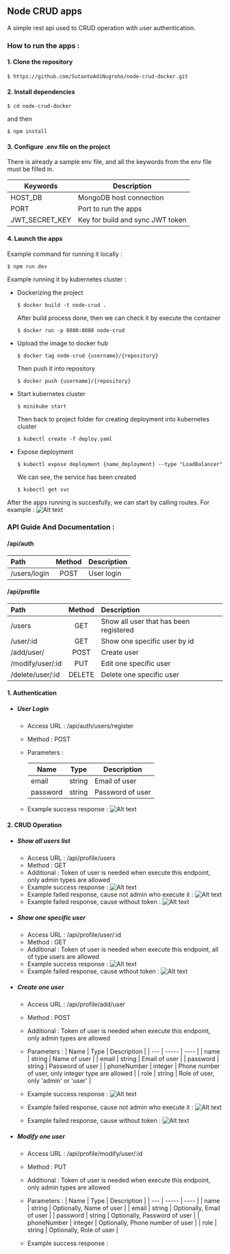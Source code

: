 ## Node CRUD apps

A simple rest api used to CRUD operation with user authentication.

### How to run the apps :

#### 1. Clone the repository
```
$ https://github.com/SutantoAdiNugroho/node-crud-docker.git
```

#### 2. Install dependencies
```
$ cd node-crud-docker
```
and then
```
$ npm install
```

#### 3. Configure .env file on the project
There is already a sample env file, and all the keywords from the env file must be filled in.

| Keywords        | Description                      |
| ----------------|----------------------------------|
| HOST_DB         | MongoDB host connection          |
| PORT            | Port to run the apps             |
| JWT_SECRET_KEY  | Key for build and sync JWT token |

#### 4. Launch the apps
Example command for running it locally :
```
$ npm run dev
```

Example running it by kubernetes cluster :

* Dockerizing the project
    ```
    $ docker build -t node-crud .
    ```
    After build process done, then we can check it by execute the container
    ```
    $ docker run -p 8080:8080 node-crud
    ```
* Upload the image to docker hub
    ```
    $ docker tag node-crud {username}/{repository}
    ```
    Then push it into repository
    ```
    $ docker push {username}/{repository}
    ```
* Start kubernetes cluster
    ```
    $ minikube start
    ```
    Then back to project folder for creating deployment into kubernetes cluster
    ```
    $ kubectl create -f deploy.yaml
    ```
* Expose deployment
    ```
    $ kubectl expose deployment {name_deployment} --type "LoadBalancer"
    ```
    We can see, the service has been created
    ```
    $ kubectl get svc
    ```

After the apps running is succesfully, we can start by calling routes. For example :
![Alt text](./src/assets/img/1.1-home.png "Calling '/' route")

### API Guide And Documentation :

#### /api/auth

| Path            | Method | Description   |
| :---            | :---:  | :---          |
| /users/login    | POST   | User login    |

#### /api/profile

| Path              | Method | Description                            |
| :---              | :---:  | :---                                   |
| /users            | GET    | Show all user that has been registered |
| /user/:id         | GET    | Show one specific user by id           |
| /add/user/        | POST   | Create user                            |
| /modify/user/:id  | PUT    | Edit one specific user                 |
| /delete/user/:id  | DELETE | Delete one specific user               |


#### 1. Authentication

* ##### User Login

    * Access URL : /api/auth/users/register 
    * Method     : POST
    * Parameters :
    
        | Name     | Type     | Description       |
        | ---      | -----    | ----              |
        | email    | string   | Email of user |
        | password | string   | Password of user|
        
    * Example success response :
    ![Alt text](./src/assets/img/1.2-login.png "Calling '/login' route")

#### 2. CRUD Operation

* ##### Show all users list

    * Access URL : /api/profile/users
    * Method     : GET
    * Additional : Token of user is needed when execute this endpoint, only admin types are allowed
    * Example success response :
    ![Alt text](./src/assets/img/1.2-getusers.png "Calling '/users' route")
    * Example failed response, cause not admin who execute it :
    ![Alt text](./src/assets/img/1.2-getusers-erradmin.png "Error routes")
    * Example failed response, cause without token :
    ![Alt text](./src/assets/img/1.2-getusers-errtoken.png "Error routes")

* ##### Show one specific user

    * Access URL : /api/profile/user/:id
    * Method     : GET
    * Additional : Token of user is needed when execute this endpoint, all of type users are allowed
    * Example success response :
    ![Alt text](./src/assets/img/1.2-getspecuser.png "Calling '/user/:id' route")
    * Example failed response, cause wthout token :
    ![Alt text](./src/assets/img/1.2-getspecuser-errtoken.png "Error routes")

* ##### Create one user

    * Access URL : /api/profile/add/user
    * Method     : POST
    * Additional : Token of user is needed when execute this endpoint, only admin types are allowed
    * Parameters :
        | Name        | Type     | Description       |
        | ---         | -----    | ----              |
        | name        | string   | Name of user     |
        | email       | string   | Email of user     |
        | password    | string   | Password of user  |
        | phoneNumber | integer   | Phone number of user, only integer type are allowed     |
        | role        | string   | Role of user, only 'admin' or 'user'  |

    * Example success response :
    ![Alt text](./src/assets/img/1.2-adduser.png "Calling '/add/user' route")
    * Example failed response, cause not admin who execute it :
    ![Alt text](./src/assets/img/1.2-adduser-erradmin.png "Error routes")
    * Example failed response, cause without token :
    ![Alt text](./src/assets/img/1.2-adduser-errtoken.png "Error routes")

* ##### Modify one user

    * Access URL : /api/profile/modify/user/:id
    * Method     : PUT
    * Additional : Token of user is needed when execute this endpoint, only admin types are allowed
    * Parameters :
        | Name        | Type     | Description       |
        | ---         | -----    | ----              |
        | name        | string   | Optionally, Name of user     |
        | email       | string   | Optionally, Email of user     |
        | password    | string   | Optionally, Password of user  |
        | phoneNumber | integer  | Optionally, Phone number of user |
        | role        | string   | Optionally, Role of user  |

    * Example success response :